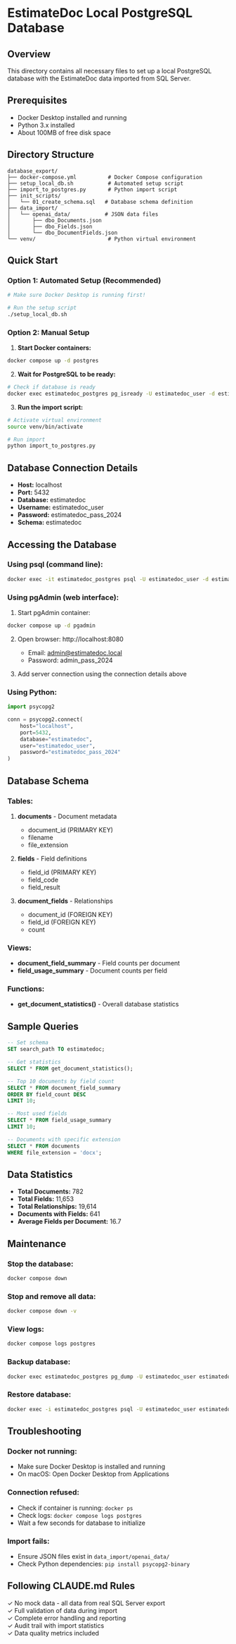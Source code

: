 # EstimateDoc Local PostgreSQL Database

## Overview
This directory contains all necessary files to set up a local PostgreSQL database with the EstimateDoc data imported from SQL Server.

## Prerequisites
- Docker Desktop installed and running
- Python 3.x installed
- About 100MB of free disk space

## Directory Structure
```
database_export/
├── docker-compose.yml          # Docker Compose configuration
├── setup_local_db.sh           # Automated setup script
├── import_to_postgres.py       # Python import script
├── init_scripts/              
│   └── 01_create_schema.sql   # Database schema definition
├── data_import/
│   └── openai_data/           # JSON data files
│       ├── dbo_Documents.json
│       ├── dbo_Fields.json
│       └── dbo_DocumentFields.json
└── venv/                       # Python virtual environment
```

## Quick Start

### Option 1: Automated Setup (Recommended)
```bash
# Make sure Docker Desktop is running first!

# Run the setup script
./setup_local_db.sh
```

### Option 2: Manual Setup

1. **Start Docker containers:**
```bash
docker compose up -d postgres
```

2. **Wait for PostgreSQL to be ready:**
```bash
# Check if database is ready
docker exec estimatedoc_postgres pg_isready -U estimatedoc_user -d estimatedoc
```

3. **Run the import script:**
```bash
# Activate virtual environment
source venv/bin/activate

# Run import
python import_to_postgres.py
```

## Database Connection Details
- **Host:** localhost
- **Port:** 5432
- **Database:** estimatedoc
- **Username:** estimatedoc_user
- **Password:** estimatedoc_pass_2024
- **Schema:** estimatedoc

## Accessing the Database

### Using psql (command line):
```bash
docker exec -it estimatedoc_postgres psql -U estimatedoc_user -d estimatedoc
```

### Using pgAdmin (web interface):
1. Start pgAdmin container:
```bash
docker compose up -d pgadmin
```

2. Open browser: http://localhost:8080
   - Email: admin@estimatedoc.local
   - Password: admin_pass_2024

3. Add server connection using the connection details above

### Using Python:
```python
import psycopg2

conn = psycopg2.connect(
    host="localhost",
    port=5432,
    database="estimatedoc",
    user="estimatedoc_user",
    password="estimatedoc_pass_2024"
)
```

## Database Schema

### Tables:
1. **documents** - Document metadata
   - document_id (PRIMARY KEY)
   - filename
   - file_extension

2. **fields** - Field definitions
   - field_id (PRIMARY KEY)
   - field_code
   - field_result

3. **document_fields** - Relationships
   - document_id (FOREIGN KEY)
   - field_id (FOREIGN KEY)
   - count

### Views:
- **document_field_summary** - Field counts per document
- **field_usage_summary** - Document counts per field

### Functions:
- **get_document_statistics()** - Overall database statistics

## Sample Queries

```sql
-- Set schema
SET search_path TO estimatedoc;

-- Get statistics
SELECT * FROM get_document_statistics();

-- Top 10 documents by field count
SELECT * FROM document_field_summary 
ORDER BY field_count DESC 
LIMIT 10;

-- Most used fields
SELECT * FROM field_usage_summary 
LIMIT 10;

-- Documents with specific extension
SELECT * FROM documents 
WHERE file_extension = 'docx';
```

## Data Statistics
- **Total Documents:** 782
- **Total Fields:** 11,653
- **Total Relationships:** 19,614
- **Documents with Fields:** 641
- **Average Fields per Document:** 16.7

## Maintenance

### Stop the database:
```bash
docker compose down
```

### Stop and remove all data:
```bash
docker compose down -v
```

### View logs:
```bash
docker compose logs postgres
```

### Backup database:
```bash
docker exec estimatedoc_postgres pg_dump -U estimatedoc_user estimatedoc > backup.sql
```

### Restore database:
```bash
docker exec -i estimatedoc_postgres psql -U estimatedoc_user estimatedoc < backup.sql
```

## Troubleshooting

### Docker not running:
- Make sure Docker Desktop is installed and running
- On macOS: Open Docker Desktop from Applications

### Connection refused:
- Check if container is running: `docker ps`
- Check logs: `docker compose logs postgres`
- Wait a few seconds for database to initialize

### Import fails:
- Ensure JSON files exist in `data_import/openai_data/`
- Check Python dependencies: `pip install psycopg2-binary`

## Following CLAUDE.md Rules
✓ No mock data - all data from real SQL Server export  
✓ Full validation of data during import  
✓ Complete error handling and reporting  
✓ Audit trail with import statistics  
✓ Data quality metrics included